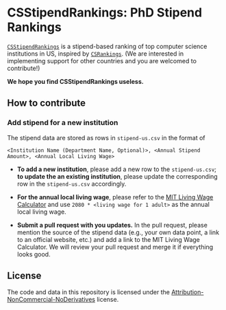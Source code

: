 # CSStipendRankings: PhD Stipend Rankings

[`CSStipendRankings`](https://csstipendrankings.org) is a stipend-based ranking of top computer science institutions in US, inspired by [`CSRankings`](https://csrankings.org). (We are interested in implementing support for other countries and you are welcomed to contribute!) 

**We hope you find CSStipendRankings useless.**

## How to contribute

### Add stipend for a new institution
The stipend data are stored as rows in `stipend-us.csv` in the format of 
```csv
<Institution Name (Department Name, Optional)>, <Annual Stipend Amount>, <Annual Local Living Wage>
```

- **To add a new institution**, please add a new row to the `stipend-us.csv`; **to update the an existing institution**, please update the corresponding row in the `stipend-us.csv` accordingly. 

- **For the annual local living wage**, please refer to the [MIT Living Wage Calculator](http://livingwage.mit.edu/) and use `2080 * <living wage for 1 adult>` as the annual local living wage.

- **Submit a pull request with you updates.** In the pull request, please mention the source of the stipend data (e.g., your own data point, a link to an official website, etc.) and add a link to the 
MIT Living Wage Calculator. We will review your pull request and merge it if everything looks good.

## License
The code and data in this repository is licensed under the [Attribution-NonCommercial-NoDerivatives](https://creativecommons.org/licenses/by-nc-nd/4.0/) license.
